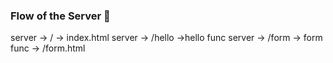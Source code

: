 ### Flow of the Server 💪

server -> / -> index.html
server -> /hello ->hello func
server -> /form -> form func -> /form.html
